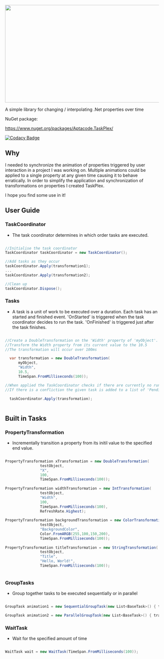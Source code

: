 
<p align="center">
  <img width="640" height="320" src="https://raw.githubusercontent.com/Timmoth/Aptacode.TaskPlex/dev/Resources/Images/TaskPlexBanner.png">
</p>

A simple library for changing / interpolating .Net properties over time

NuGet package:

https://www.nuget.org/packages/Aptacode.TaskPlex/

[![Codacy Badge](https://api.codacy.com/project/badge/Grade/d25f0cea83384aacada81fa9790679c8)](https://www.codacy.com/manual/Timmoth/AptacodeTaskPlex?utm_source=github.com&amp;utm_medium=referral&amp;utm_content=Timmoth/AptacodeTaskPlex&amp;utm_campaign=Badge_Grade)

## Why
I needed to synchronize the animation of properties triggered by user interaction in a project I was working on. Multiple animations could be applied to a single property at any given time causing it to behave erratically. 
In order to simplify the application and synchronization of transformations on properties I created TaskPlex.

I hope you find some use in it!

## User Guide

### TaskCoordinator


-  The task coordinator determines in which order tasks are executed.

```csharp

//Initialise the task coordinator
TaskCoordinator taskCoordinator = new TaskCoordinator();

//Add tasks as they occur
taskCoordinator.Apply(transformation1);
...
taskCoordinator.Apply(transformation2);

//Clean up
taskCoordinator.Dispose();

```

### Tasks


-  A task is a unit of work to be executed over a duration.
Each task has an started and finished event.
'OnStarted' is triggered when the task coordinator decides to run the task.
'OnFinished' is triggered just after the task finishes.

```csharp

//Create a DoubleTransformation on the 'Width' property of 'myObject'.
//Transform the Width property from its current value to the 10.5
//The transformation will occur over 100ms

  var transformation = new DoubleTransformation(
      myObject,
      "Width",
      10.5,
      TimeSpan.FromMilliseconds(100));

//When applied the TaskCoordinator checks if there are currently no running tasks which conflict with the given task
//If there is a confliction the given task is added to a list of 'Pending tasks' and executed when there are no coflicts

  taskCoordinator.Apply(transformation);
  
 ```

## Built in Tasks

### PropertyTransformation


-  Incrementally transition a property from its initil value to the specified end value.

```csharp

PropertyTransformation xTransformation = new DoubleTransformation(
                testObject,
                "X",
                100,
                TimeSpan.FromMilliseconds(100));
                                
PropertyTransformation widthTransformation = new IntTransformation(
                testObject,
                "Width",
                100,
                TimeSpan.FromMilliseconds(100),
                RefreshRate.Highest);
                
PropertyTransformation backgroundTransformation = new ColorTransformation(
                testObject,
                "BackgroundColor",
                Color.FromARGB(255,100,150,200),
                TimeSpan.FromMilliseconds(100));
                
PropertyTransformation titleTransformation = new StringTransformation(
                testObject,
                "Title",
                "Hello, World!",
                TimeSpan.FromMilliseconds(100));
                
```

### GroupTasks


-  Group together tasks to be executed sequentially or in parallel

```csharp

GroupTask animation1 = new SequentialGroupTask(new List<BaseTask>() { transformation1 , wait1, transformation3 });

GroupTask animation2 = new ParallelGroupTask(new List<BaseTask>() { transformation4, transformation5});

```

### WaitTask


-  Wait for the specified amount of time

```csharp

WaitTask wait = new WaitTask(TimeSpan.FromMilliseconds(100));

```
